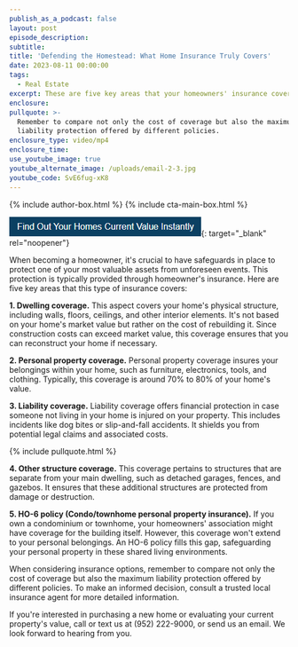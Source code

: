 ```yaml
---
publish_as_a_podcast: false
layout: post
episode_description:
subtitle:
title: 'Defending the Homestead: What Home Insurance Truly Covers'
date: 2023-08-11 00:00:00
tags:
  - Real Estate
excerpt: These are five key areas that your homeowners' insurance covers.
enclosure:
pullquote: >-
  Remember to compare not only the cost of coverage but also the maximum
  liability protection offered by different policies.
enclosure_type: video/mp4
enclosure_time:
use_youtube_image: true
youtube_alternate_image: /uploads/email-2-3.jpg
youtube_code: SvE6fug-xK8
---
```


{% include author-box.html %}
{% include cta-main-box.html %}

[![](/uploads/capture-1.PNG)](https://johnschustergroup.hifello.com/lp/0e8edd4e-bf94-4c4c-b34d-d94485d77369){: target="_blank" rel="noopener"}

When becoming a homeowner, it's crucial to have safeguards in place to protect one of your most valuable assets from unforeseen events. This protection is typically provided through homeowner's insurance. Here are five key areas that this type of insurance covers:

**1\. Dwelling coverage.** This aspect covers your home's physical structure, including walls, floors, ceilings, and other interior elements. It's not based on your home's market value but rather on the cost of rebuilding it. Since construction costs can exceed market value, this coverage ensures that you can reconstruct your home if necessary.

**2\. Personal property coverage.** Personal property coverage insures your belongings within your home, such as furniture, electronics, tools, and clothing. Typically, this coverage is around 70% to 80% of your home's value.

**3\. Liability coverage.** Liability coverage offers financial protection in case someone not living in your home is injured on your property. This includes incidents like dog bites or slip-and-fall accidents. It shields you from potential legal claims and associated costs.

{% include pullquote.html %}

**4\. Other structure coverage.** This coverage pertains to structures that are separate from your main dwelling, such as detached garages, fences, and gazebos. It ensures that these additional structures are protected from damage or destruction.

**5\. HO-6 policy (Condo/townhome personal property insurance).** If you own a condominium or townhome, your homeowners' association might have coverage for the building itself. However, this coverage won't extend to your personal belongings. An HO-6 policy fills this gap, safeguarding your personal property in these shared living environments.

When considering insurance options, remember to compare not only the cost of coverage but also the maximum liability protection offered by different policies. To make an informed decision, consult a trusted local insurance agent for more detailed information.

If you're interested in purchasing a new home or evaluating your current property's value, call or text us at (952) 222-9000, or send us an email. We look forward to hearing from you.